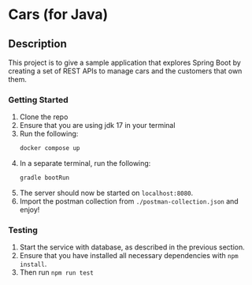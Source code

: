 # Cars (for Java)

## Description
This project is to give a sample application that explores Spring Boot by creating a set of REST APIs to manage cars and the customers that own them.

### Getting Started
1. Clone the repo
2. Ensure that you are using jdk 17 in your terminal
3. Run the following:
   ```sh
   docker compose up
   ```
4. In a separate terminal, run the following:
    ```sh
    gradle bootRun
    ```
5. The server should now be started on `localhost:8080`.
6. Import the postman collection from `./postman-collection.json` and enjoy!

### Testing

1. Start the service with database, as described in the previous section.
2. Ensure that you have installed all necessary dependencies with ```npm install```.
3. Then run ```npm run test```